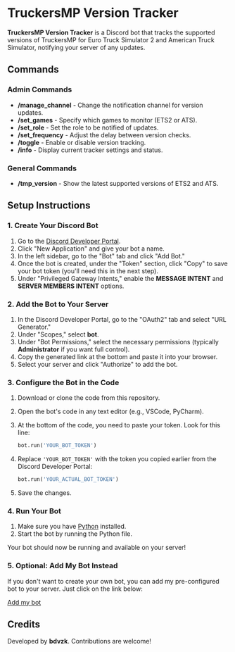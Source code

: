 # TruckersMP Version Tracker

**TruckersMP Version Tracker** is a Discord bot that tracks the supported versions of TruckersMP for Euro Truck Simulator 2 and American Truck Simulator, notifying your server of any updates.

## Commands

### Admin Commands

- **/manage_channel** - Change the notification channel for version updates.
- **/set_games** - Specify which games to monitor (ETS2 or ATS).
- **/set_role** - Set the role to be notified of updates.
- **/set_frequency** - Adjust the delay between version checks.
- **/toggle** - Enable or disable version tracking.
- **/info** - Display current tracker settings and status.

### General Commands

- **/tmp_version** - Show the latest supported versions of ETS2 and ATS.

## Setup Instructions

### 1. Create Your Discord Bot

1. Go to the [Discord Developer Portal](https://discord.com/developers/applications).
2. Click "New Application" and give your bot a name.
3. In the left sidebar, go to the "Bot" tab and click "Add Bot."
4. Once the bot is created, under the "Token" section, click "Copy" to save your bot token (you'll need this in the next step).
5. Under "Privileged Gateway Intents," enable the **MESSAGE INTENT** and **SERVER MEMBERS INTENT** options.

### 2. Add the Bot to Your Server

1. In the Discord Developer Portal, go to the "OAuth2" tab and select "URL Generator."
2. Under "Scopes," select **bot**.
3. Under "Bot Permissions," select the necessary permissions (typically **Administrator** if you want full control).
4. Copy the generated link at the bottom and paste it into your browser.
5. Select your server and click "Authorize" to add the bot.

### 3. Configure the Bot in the Code

1. Download or clone the code from this repository.
2. Open the bot's code in any text editor (e.g., VSCode, PyCharm).
3. At the bottom of the code, you need to paste your token. Look for this line:

    ```python
    bot.run('YOUR_BOT_TOKEN')
    ```

4. Replace `'YOUR_BOT_TOKEN'` with the token you copied earlier from the Discord Developer Portal:

    ```python
    bot.run('YOUR_ACTUAL_BOT_TOKEN')
    ```

5. Save the changes.

### 4. Run Your Bot

1. Make sure you have [Python](https://www.python.org/downloads/) installed.
2. Start the bot by running the Python file.

Your bot should now be running and available on your server!

### 5. Optional: Add My Bot Instead

If you don't want to create your own bot, you can add my pre-configured bot to your server. Just click on the link below:

[Add my bot](https://discord.com/oauth2/authorize?client_id=1291060777947496509)


## Credits

Developed by **bdvzk**. Contributions are welcome!
